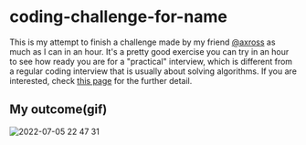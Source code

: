 # coding-challenge-for-name
This is my attempt to finish a challenge made by my friend [@axross](https://github.com/axross) as much as I can in an hour. It's a pretty good exercise you can try in an hour to see how ready you are for a "practical" interview, which is different from a regular coding interview that is usually about solving algorithms. If you are interested, check [this page](https://gist.github.com/axross/6bd60da3cbe6381ddc249a58196a65c3) for the further detail.

## My outcome(gif)
![2022-07-05 22 47 31](https://user-images.githubusercontent.com/44686790/177478697-fe9e6d05-cb4c-4454-8309-c2d57dc3a9b3.gif)
